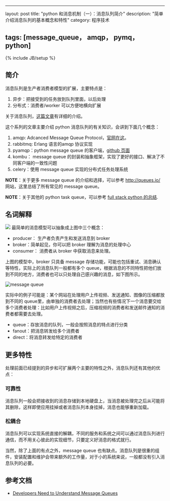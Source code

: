 ---

layout: post title: "python 和消息机制（一）：消息队列简介" description: "简单介绍消息队列的基本概念和特性" category: 程序技术

tags: [message_queue， amqp， pymq， python]
--------------------------------------------

{% include JB/setup %}

简介
----

消息队列是生产者消费者模型的扩展，主要特点是：

1.	异步：把接受到的任务放到队列里面，以后处理
2.	分布式：消费者/worker 可以方便地横向扩展

关于消息队列，[这篇文章](http://blog.codepath.com/2013/01/06/asynchronous-processing-in-web-applications-part-2-developers-need-to-understand-message-queues/)有详细的介绍。

这个系列的文章主要介绍 python 消息队列的有关知识，会讲到下面几个概念：

1.	amqp: Adcanced Message Queue Protocol，[官网在这](https://www.amqp.org/)。
2.	rabbitmq: Erlang 语言的amqp 协议实现
3.	pyamqp：python message queue 的客户端，[github 页面](https://github.com/celery/py-amqp)
4.	kombu： message queue 的封装和抽象框架，实现了更好的接口、解决了不同客户端的一致性问题
5.	celery：使用 message queue 实现的分布式任务处理系统

**NOTE**：关于更多 message queue 的介绍和选择，可以参考 http://queues.io/ 网站，这里总结了所有常见的 message queue。

**NOTE**：关于其他的 python task queue，可以参考 [full stack python 的总结](http://www.fullstackpython.com/task-queues.html).

名词解释
--------

![](http://blog.codepath.com/wp-content/uploads/2012/11/mq_illustration_1.png) 最简单的消息模型可以抽象成上图中三个概念：

-	producer： 生产者负责产生和发送消息到 broker
-	broker：简单起见，你可以把 broker 理解为消息的处理中心
-	consumer： 消费者从 broker 中获取消息来处理。

上图的模型中，broker 只具备 message 存储功能，可能也包括重试、消息确认等特性，实际上的消息队列一般都有多个 queue，根据消息的不同特性把他们放到不同的地方，消费者也可以只处理自己感兴趣的消息，如下图所示。

![message queue](http://blog.codepath.com/wp-content/uploads/2012/11/mq_illustration_21.png)

实际中的例子可能是：某个网站在处理用户上传视频、发送通知、图像的压缩都放到不同的 queue里，由单独的消费者去处理；当然也有些情况下一个消息要交给多个消费者处理：比如用户上传视频之后，压缩视频的消费者和发送邮件通知的消费者都需要去处理。

-	queue：存放消息的队列，一般会按照消息的特点进行分类
-	fanout：把消息转发给多个消费者
-	direct：将消息转发给特定的消费者

更多特性
--------

处理前面已经提到的异步和可扩展两个主要的特性之外，消息队列还有其他的优点：

### 可靠性

消息队列一般会把接收到的消息存储到本地硬盘上，当消息被处理完之后从可能将其删除，这样即使应用挂掉或者消息队列本身挂掉，消息也能够重新加载。

### 松耦合

消息队列可以实现系统直接的解耦，不同的服务和系统之间可以通过消息队列进行通信，而不用关心彼此的实现细节，只要定义好消息的格式就行。

当然，除了上面的有点之外，message queue 也有缺点。消息队列是很重的组件，安装配置和维护会带来额外的工作量，对于小的系统来说，一般都没有引入消息队列的必要。

参考文档
--------

-	[Developers Need to Understand Message Queues](http://blog.codepath.com/2013/01/06/asynchronous-processing-in-web-applications-part-2-developers-need-to-understand-message-queues/)
